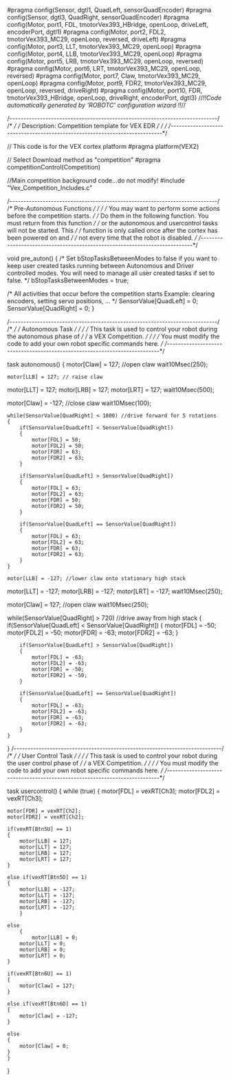 #pragma config(Sensor, dgtl1,  QuadLeft,       sensorQuadEncoder)
#pragma config(Sensor, dgtl3,  QuadRight,      sensorQuadEncoder)
#pragma config(Motor,  port1,           FDL,           tmotorVex393_HBridge, openLoop, driveLeft, encoderPort, dgtl1)
#pragma config(Motor,  port2,           FDL2,          tmotorVex393_MC29, openLoop, reversed, driveLeft)
#pragma config(Motor,  port3,           LLT,           tmotorVex393_MC29, openLoop)
#pragma config(Motor,  port4,           LLB,           tmotorVex393_MC29, openLoop)
#pragma config(Motor,  port5,           LRB,           tmotorVex393_MC29, openLoop, reversed)
#pragma config(Motor,  port6,           LRT,           tmotorVex393_MC29, openLoop, reversed)
#pragma config(Motor,  port7,           Claw,          tmotorVex393_MC29, openLoop)
#pragma config(Motor,  port9,           FDR2,          tmotorVex393_MC29, openLoop, reversed, driveRight)
#pragma config(Motor,  port10,          FDR,           tmotorVex393_HBridge, openLoop, driveRight, encoderPort, dgtl3)
//*!!Code automatically generated by 'ROBOTC' configuration wizard               !!*//

/*---------------------------------------------------------------------------*/
/*                                                                           */
/*        Description: Competition template for VEX EDR                      */
/*                                                                           */
/*---------------------------------------------------------------------------*/

// This code is for the VEX cortex platform
#pragma platform(VEX2)

// Select Download method as "competition"
#pragma competitionControl(Competition)

//Main competition background code...do not modify!
#include "Vex_Competition_Includes.c"

/*---------------------------------------------------------------------------*/
/*                          Pre-Autonomous Functions                         */
/*                                                                           */
/*  You may want to perform some actions before the competition starts.      */
/*  Do them in the following function.  You must return from this function   */
/*  or the autonomous and usercontrol tasks will not be started.  This       */
/*  function is only called once after the cortex has been powered on and    */
/*  not every time that the robot is disabled.                               */
/*---------------------------------------------------------------------------*/

void pre_auton()
{
  /* Set bStopTasksBetweenModes to false if you want to keep user created tasks
  	 running between Autonomous and Driver controlled modes. You will need to
  	 manage all user created tasks if set to false. */
  bStopTasksBetweenModes = true;


  /* All activities that occur before the competition starts
  	Example: clearing encoders, setting servo positions, ... */
  SensorValue[QuadLeft] = 0;
  SensorValue[QuadRight] = 0;
}

/*---------------------------------------------------------------------------*/
/*                                                                           */
/*                              Autonomous Task                              */
/*                                                                           */
/*  This task is used to control your robot during the autonomous phase of   */
/*  a VEX Competition.                                                       */
/*                                                                           */
/*  You must modify the code to add your own robot specific commands here.   */
/*---------------------------------------------------------------------------*/

task autonomous()
{
	motor[Claw] = 127; //open claw
	wait10Msec(250);

	motor[LLB] = 127; // raise claw
  motor[LLT] = 127;
  motor[LRB] = 127;
  motor[LRT] = 127;
  wait10Msec(500);

  motor[Claw] = -127; //close claw
  wait10Msec(100);

	while(SensorValue[QuadRight] < 1800) //drive forward for 5 rotations
	{
		if(SensorValue[QuadLeft] < SensorValue[QuadRight])
		{
			motor[FDL] = 50;
			motor[FDL2] = 50;
			motor[FDR] = 63;
			motor[FDR2] = 63;
		}

		if(SensorValue[QuadLeft] > SensorValue[QuadRight])
		{
			motor[FDL] = 63;
			motor[FDL2] = 63;
			motor[FDR] = 50;
			motor[FDR2] = 50;
		}

		if(SensorValue[QuadLeft] == SensorValue[QuadRight])
		{
			motor[FDL] = 63;
			motor[FDL2] = 63;
			motor[FDR] = 63;
			motor[FDR2] = 63;
		}
	}

	motor[LLB] = -127; //lower claw onto stationary high stack
  motor[LLT] = -127;
  motor[LRB] = -127;
  motor[LRT] = -127;
  wait10Msec(250);

  motor[Claw] = 127; //open claw
  wait10Msec(250);

  while(SensorValue[QuadRight] > 720) //drive away from high stack
	{
		if(SensorValue[QuadLeft] < SensorValue[QuadRight])
		{
			motor[FDL] = -50;
			motor[FDL2] = -50;
			motor[FDR] = -63;
			motor[FDR2] = -63;
		}

		if(SensorValue[QuadLeft] > SensorValue[QuadRight])
		{
			motor[FDL] = -63;
			motor[FDL2] = -63;
			motor[FDR] = -50;
			motor[FDR2] = -50;
		}

		if(SensorValue[QuadLeft] == SensorValue[QuadRight])
		{
			motor[FDL] = -63;
			motor[FDL2] = -63;
			motor[FDR] = -63;
			motor[FDR2] = -63;
		}
	}
}
/*---------------------------------------------------------------------------*/
/*                                                                           */
/*                              User Control Task                            */
/*                                                                           */
/*  This task is used to control your robot during the user control phase of */
/*  a VEX Competition.                                                       */
/*                                                                           */
/*  You must modify the code to add your own robot specific commands here.   */
/*---------------------------------------------------------------------------*/

task usercontrol()
{
  while (true)
  {
  	motor[FDL] = vexRT[Ch3];
  	motor[FDL2] = vexRT[Ch3];

  	motor[FDR] = vexRT[Ch2];
  	motor[FDR2] = vexRT[Ch2];

  	if(vexRT[Btn5U] == 1)
  	{
  		motor[LLB] = 127;
  		motor[LLT] = 127;
  		motor[LRB] = 127;
  		motor[LRT] = 127;
  	}

  	else if(vexRT[Btn5D] == 1)
  	{
  		motor[LLB] = -127;
  		motor[LLT] = -127;
  		motor[LRB] = -127;
  		motor[LRT] = -127;
		}

  	else
		{
			motor[LLB] = 0;
  		motor[LLT] = 0;
  		motor[LRB] = 0;
  		motor[LRT] = 0;
  	}

  	if(vexRT[Btn6U] == 1)
  	{
  		motor[Claw] = 127;
  	}

  	else if(vexRT[Btn6D] == 1)
  	{
  		motor[Claw] = -127;
  	}

  	else
  	{
  		motor[Claw] = 0;
  	}
	}
}
